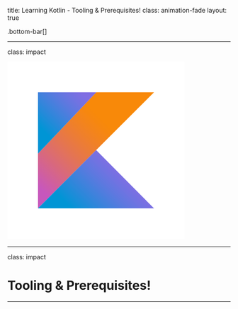 title: Learning Kotlin - Tooling & Prerequisites!
class: animation-fade
layout: true

<!-- This slide will serve as the base layout for all your slides -->
.bottom-bar[]

---

class: impact

![](assets/kotlin_logo.png)

---

class: impact

# Tooling & Prerequisites!

---
